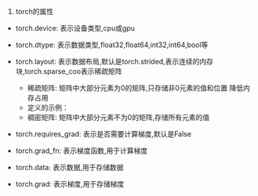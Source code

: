 
1. torch的属性
 - torch.device: 表示设备类型,cpu或gpu
 - torch.dtype: 表示数据类型,float32,float64,int32,int64,bool等
 - torch.layout: 表示数据布局,默认是torch.strided,表示连续的内存块,torch.sparse_coo表示稀疏矩阵
   - 稀疏矩阵: 矩阵中大部分元素为0的矩阵,只存储非0元素的值和位置 降低内存占用
    - 定义的示例：
   - 稠密矩阵: 矩阵中大部分元素不为0的矩阵,存储所有元素的值
   

 - torch.requires_grad: 表示是否需要计算梯度,默认是False
 - torch.grad_fn: 表示梯度函数,用于计算梯度
 - torch.data: 表示数据,用于存储数据
 - torch.grad: 表示梯度,用于存储梯度